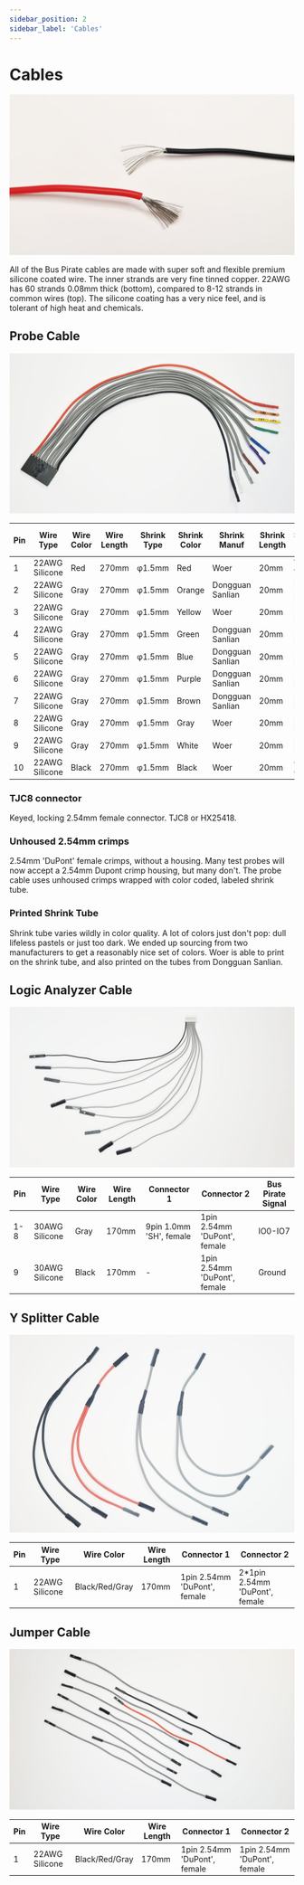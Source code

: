 ```yaml
---
sidebar_position: 2
sidebar_label: 'Cables'
---
```


# Cables

![](./img/cable-wire.jpg)

All of the Bus Pirate cables are made with super soft and flexible premium silicone coated wire. The inner strands are very fine tinned copper. 22AWG has 60 strands 0.08mm thick (bottom), compared to 8-12 strands in common wires (top). The silicone coating has a very nice feel, and is tolerant of high heat and chemicals.

## Probe Cable

![](./img/cable-probe.jpg)

|Pin|Wire Type|Wire Color|Wire Length|Shrink Type|Shrink Color|Shrink Manuf|Shrink Length|Shrink Text|Shrink Text Color|
|-|-|-|-|-|-|-|-|-|-|
|1|22AWG Silicone|Red|270mm|φ1.5mm|Red|Woer|20mm|VOUT VOUT|Black|
|2|22AWG Silicone|Gray|270mm|φ1.5mm|Orange|Dongguan Sanlian|20mm|IO0 IO0|Black|
|3|22AWG Silicone|Gray|270mm|φ1.5mm|Yellow|Woer|20mm|IO1 IO1|Black|
|4|22AWG Silicone|Gray|270mm|φ1.5mm|Green|Dongguan Sanlian|20mm|IO2 IO2|Black|
|5|22AWG Silicone|Gray|270mm|φ1.5mm|Blue|Dongguan Sanlian|20mm|IO3 IO3|Black|
|6|22AWG Silicone|Gray|270mm|φ1.5mm|Purple|Dongguan Sanlian|20mm|IO4 IO4|Black|
|7|22AWG Silicone|Gray|270mm|φ1.5mm|Brown|Dongguan Sanlian|20mm|IO5 IO5|Black|
|8|22AWG Silicone|Gray|270mm|φ1.5mm|Gray|Woer|20mm|IO6 IO6|Black|
|9|22AWG Silicone|Gray|270mm|φ1.5mm|White|Woer|20mm|IO7 IO7|Black|
|10|22AWG Silicone|Black|270mm|φ1.5mm|Black|Woer|20mm|GND GND|White|

### TJC8 connector
Keyed, locking 2.54mm female connector. TJC8 or HX25418.

### Unhoused 2.54mm crimps
2.54mm 'DuPont' female crimps, without a housing. Many test probes will now accept a 2.54mm Dupont crimp housing, but many don't. The probe cable uses unhoused crimps wrapped with color coded, labeled shrink tube.

### Printed Shrink Tube

Shrink tube varies wildly in color quality. A lot of colors just don't pop: dull lifeless pastels or just too dark. We ended up sourcing from two manufacturers to get a reasonably nice set of colors. Woer is able to print on the shrink tube, and also printed on the tubes from Dongguan Sanlian.

## Logic Analyzer Cable

![](./img/cable-aux.jpg)

|Pin|Wire Type|Wire Color|Wire Length|Connector 1| Connector 2|Bus Pirate Signal|
|-|-|-|-|-|-|-|
|1-8|30AWG Silicone|Gray|170mm|9pin 1.0mm 'SH', female|1pin 2.54mm 'DuPont', female|IO0-IO7|
|9|30AWG Silicone|Black|170mm|-|1pin 2.54mm 'DuPont', female|Ground|

## Y Splitter Cable

![](./img/cable-y.jpg)

|Pin|Wire Type|Wire Color|Wire Length|Connector 1| Connector 2|
|-|-|-|-|-|-|
|1|22AWG Silicone|Black/Red/Gray|170mm|1pin 2.54mm 'DuPont', female|2*1pin 2.54mm 'DuPont', female|

## Jumper Cable

![](./img/cable-jumpers.jpg)

|Pin|Wire Type|Wire Color|Wire Length|Connector 1| Connector 2|
|-|-|-|-|-|-|
|1|22AWG Silicone|Black/Red/Gray|170mm|1pin 2.54mm 'DuPont', female|1pin 2.54mm 'DuPont', female|


